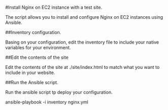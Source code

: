 #Install Nginx on EC2 instance with a test site.

The script allows you to install and configure Nginx on EC2 instances using Ansible.


##Inventory configuration.

Basing on your configuration, edit the inventory file to include your native variables for your environment.

##Edit the contents of the site

Edit the contents of the site at ./site/index.html to match what you want to include in your website.


##Run the Ansible script.

Run the ansible script tp deploy your configuration.

ansible-playbook -i inventory nginx.yml

